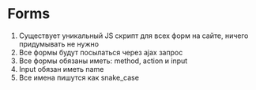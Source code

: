 # Forms

1. Существует уникальный JS скрипт для всех форм на сайте, ничего придумывать не нужно
2. Все формы будут посылаться через ajax запрос
3. Все формы обязаны иметь: method, action и input
4. Input обязан иметь name
5. Все имена пишутся как snake_case

